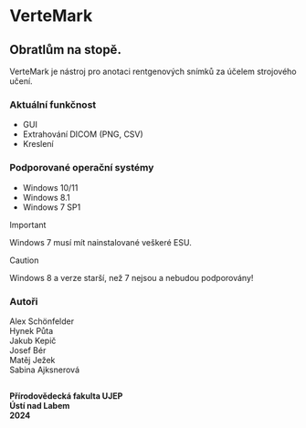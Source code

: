 # VerteMark
## Obratlům na stopě.

VerteMark je nástroj pro anotaci rentgenových snímků za účelem strojového učení.

### Aktuální funkčnost
* GUI
* Extrahování DICOM (PNG, CSV)
* Kreslení

### Podporované operační systémy
* Windows 10/11
* Windows 8.1
* Windows 7 SP1

> [!IMPORTANT]  
> Windows 7 musí mít nainstalované veškeré ESU.

> [!CAUTION]
> Windows 8 a verze starší, než 7 nejsou a nebudou podporovány!


### Autoři

Alex Schönfelder\
Hynek Půta\
Jakub Kepič\
Josef Bér\
Matěj Ježek\
Sabina Ajksnerová

##

**Přírodovědecká fakulta UJEP\
Ústí nad Labem\
2024**
